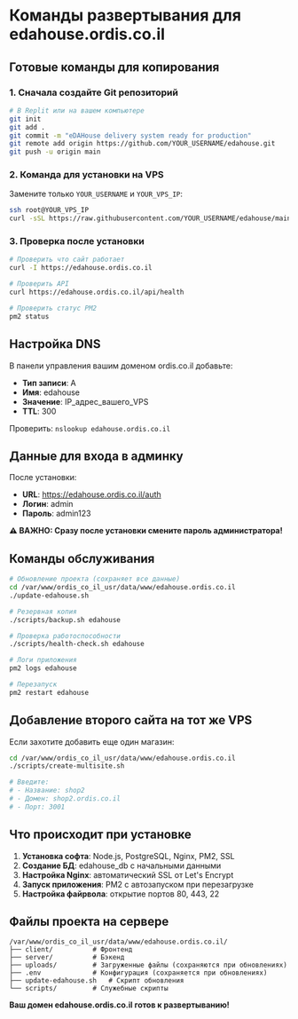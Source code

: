 # Команды развертывания для edahouse.ordis.co.il

## Готовые команды для копирования

### 1. Сначала создайте Git репозиторий
```bash
# В Replit или на вашем компьютере
git init
git add .
git commit -m "eDAHouse delivery system ready for production"
git remote add origin https://github.com/YOUR_USERNAME/edahouse.git
git push -u origin main
```

### 2. Команда для установки на VPS
Замените только `YOUR_USERNAME` и `YOUR_VPS_IP`:

```bash
ssh root@YOUR_VPS_IP
curl -sSL https://raw.githubusercontent.com/YOUR_USERNAME/edahouse/main/scripts/install-on-vps.sh | bash -s edahouse edahouse.ordis.co.il 3000
```

### 3. Проверка после установки
```bash
# Проверить что сайт работает
curl -I https://edahouse.ordis.co.il

# Проверить API
curl https://edahouse.ordis.co.il/api/health

# Проверить статус PM2
pm2 status
```

## Настройка DNS

В панели управления вашим доменом ordis.co.il добавьте:

- **Тип записи**: A
- **Имя**: edahouse  
- **Значение**: IP_адрес_вашего_VPS
- **TTL**: 300

Проверить: `nslookup edahouse.ordis.co.il`

## Данные для входа в админку

После установки:
- **URL**: https://edahouse.ordis.co.il/auth
- **Логин**: admin
- **Пароль**: admin123

**⚠️ ВАЖНО: Сразу после установки смените пароль администратора!**

## Команды обслуживания

```bash
# Обновление проекта (сохраняет все данные)
cd /var/www/ordis_co_il_usr/data/www/edahouse.ordis.co.il
./update-edahouse.sh

# Резервная копия
./scripts/backup.sh edahouse

# Проверка работоспособности  
./scripts/health-check.sh edahouse

# Логи приложения
pm2 logs edahouse

# Перезапуск
pm2 restart edahouse
```

## Добавление второго сайта на тот же VPS

Если захотите добавить еще один магазин:

```bash
cd /var/www/ordis_co_il_usr/data/www/edahouse.ordis.co.il
./scripts/create-multisite.sh

# Введите:
# - Название: shop2
# - Домен: shop2.ordis.co.il  
# - Порт: 3001
```

## Что происходит при установке

1. **Установка софта**: Node.js, PostgreSQL, Nginx, PM2, SSL
2. **Создание БД**: edahouse_db с начальными данными
3. **Настройка Nginx**: автоматический SSL от Let's Encrypt
4. **Запуск приложения**: PM2 с автозапуском при перезагрузке
5. **Настройка файрвола**: открытие портов 80, 443, 22

## Файлы проекта на сервере

```
/var/www/ordis_co_il_usr/data/www/edahouse.ordis.co.il/
├── client/          # Фронтенд
├── server/          # Бэкенд  
├── uploads/         # Загруженные файлы (сохраняются при обновлениях)
├── .env             # Конфигурация (сохраняется при обновлениях)
├── update-edahouse.sh   # Скрипт обновления
└── scripts/         # Служебные скрипты
```

**Ваш домен edahouse.ordis.co.il готов к развертыванию!**